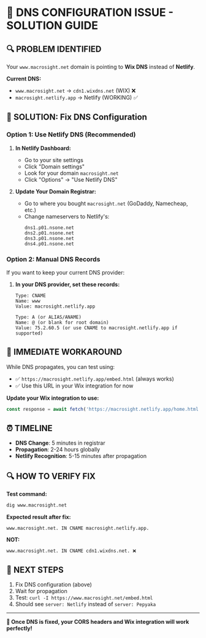 # 🚨 DNS CONFIGURATION ISSUE - SOLUTION GUIDE

## 🔍 **PROBLEM IDENTIFIED**
Your `www.macrosight.net` domain is pointing to **Wix DNS** instead of **Netlify**.

**Current DNS:**
- `www.macrosight.net` → `cdn1.wixdns.net` (WIX) ❌
- `macrosight.netlify.app` → Netlify (WORKING) ✅

## 🎯 **SOLUTION: Fix DNS Configuration**

### **Option 1: Use Netlify DNS (Recommended)**

1. **In Netlify Dashboard:**
   - Go to your site settings
   - Click "Domain settings"
   - Look for your domain `macrosight.net`
   - Click "Options" → "Use Netlify DNS"

2. **Update Your Domain Registrar:**
   - Go to where you bought `macrosight.net` (GoDaddy, Namecheap, etc.)
   - Change nameservers to Netlify's:
     ```
     dns1.p01.nsone.net
     dns2.p01.nsone.net
     dns3.p01.nsone.net
     dns4.p01.nsone.net
     ```

### **Option 2: Manual DNS Records**

If you want to keep your current DNS provider:

1. **In your DNS provider, set these records:**
   ```
   Type: CNAME
   Name: www
   Value: macrosight.netlify.app
   
   Type: A (or ALIAS/ANAME)
   Name: @ (or blank for root domain)
   Value: 75.2.60.5 (or use CNAME to macrosight.netlify.app if supported)
   ```

## 🧪 **IMMEDIATE WORKAROUND**

While DNS propagates, you can test using:
- ✅ `https://macrosight.netlify.app/embed.html` (always works)
- ✅ Use this URL in your Wix integration for now

**Update your Wix integration to use:**
```javascript
const response = await fetch('https://macrosight.netlify.app/home.html');
```

## ⏰ **TIMELINE**
- **DNS Change**: 5 minutes in registrar
- **Propagation**: 2-24 hours globally  
- **Netlify Recognition**: 5-15 minutes after propagation

## 🔍 **HOW TO VERIFY FIX**

**Test command:**
```bash
dig www.macrosight.net
```

**Expected result after fix:**
```
www.macrosight.net. IN CNAME macrosight.netlify.app.
```

**NOT:**
```
www.macrosight.net. IN CNAME cdn1.wixdns.net. ❌
```

## 🎯 **NEXT STEPS**
1. Fix DNS configuration (above)
2. Wait for propagation  
3. Test: `curl -I https://www.macrosight.net/embed.html`
4. Should see `server: Netlify` instead of `server: Pepyaka`

---
**🚀 Once DNS is fixed, your CORS headers and Wix integration will work perfectly!**
